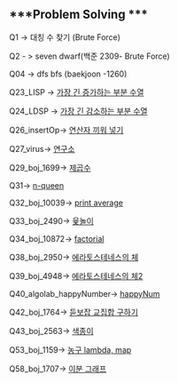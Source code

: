 
***Problem Solving ***
---
Q1 -> 대칭 수 찾기 (Brute Force)

Q2 - > seven dwarf(백준 2309- Brute Force)

Q04 -> dfs bfs (baekjoon -1260)

Q23_LISP -> [가장 긴 증가하는 부분 수열 ](./Q23_LIPS/11055.pdf) 

Q24_LDSP -> [가장 긴 감소하는 부분 수열](./Q24_LDPS/11722.pdf) 

Q26_insertOp-> [연산자 끼워 넣기](./Q26_insertOp/14888.pdf) 

Q27_virus-> [연구소](./Q27_virus/14502번.pdf)
 
Q29_boj_1699-> [제곱수](./Q29_boj_1699/1699.pdf) 

Q31-> [n-queen](./Q31_boj_9663/9663.pdf) 

Q32_boj_10039-> [print average](./Q32_boj_10039/10039.pdf) 

Q33_boj_2490-> [윷놀이](./Q33_boj_2490/2490.pdf)

Q34_boj_10872-> [factorial](./Q34_boj_10872/10872.pdf)

Q38_boj_2950-> [에라토스테네스의 체](./Q38_boj_2960/2960.pdf)

Q39_boj_4948-> [에라토스테네스의 체2](./Q39_boj_4948/4948.pdf)

Q40_algolab_happyNumber-> [happyNum](./Q40_algolab_happyNumber/happy.pdf)

Q42_boj_1764-> [듣보잡 교집합 구하기](./Q42_boj_1764/1764.pdf)

Q43_boj_2563-> [색종이](./Q43_boj_2563/2563.pdf)

Q53_boj_1159-> [농구 lambda, map](./Q53_boj_1159/1159.pdf)

Q58_boj_1707-> [이분 그래프](./Q58_boj_1707/1707.pdf)
